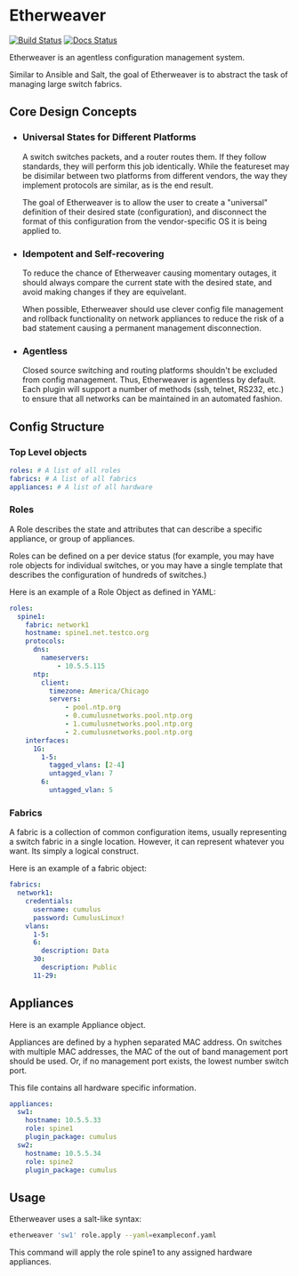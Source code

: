 # Etherweaver

[![Build Status](https://travis-ci.com/graysonhead/etherweaver.svg?branch=master)](https://travis-ci.com/graysonhead/etherweaver)
[![Docs Status](https://readthedocs.org/projects/netweaver/badge/?version=latest)](https://netweaver.readthedocs.io/en/latest/#)

Etherweaver is an agentless configuration management system.

Similar to Ansible and Salt, the goal of Etherweaver is to abstract the task of managing large switch fabrics.


## Core Design Concepts

* ### Universal States for Different Platforms

   A switch switches packets, and a router routes them. If they follow standards, they will perform this job identically. While the featureset may be disimilar between two platforms from different vendors, the way they implement protocols are similar, as is the end result. 

   The goal of Etherweaver is to allow the user to create a "universal" definition of their desired state (configuration), and disconnect the format of this configuration from the vendor-specific OS it is being applied to.


* ### Idempotent and Self-recovering

  To reduce the chance of Etherweaver causing momentary outages, it should always compare the current state with the desired state, and avoid making changes if they are equivelant.
  
  When possible, Etherweaver should use clever config file management and rollback functionality on network appliances to reduce the risk of a bad statement causing a permanent management disconnection.
  
  
* ### Agentless

  Closed source switching and routing platforms shouldn't be excluded from config management. Thus, Etherweaver is agentless by default. Each plugin will support a number of methods (ssh, telnet, RS232, etc.) to ensure that all networks can be maintained in an automated fashion.
  

## Config Structure

### Top Level objects
```yaml
roles: # A list of all roles
fabrics: # A list of all fabrics
appliances: # A list of all hardware
```

### Roles

A Role describes the state and attributes that can describe a specific appliance, or group of appliances.

Roles can be defined on a per device status (for example, you may have role objects for individual switches, or you may have a single template that describes the configuration of hundreds of switches.)

Here is an example of a Role Object as defined in YAML:
```yaml
roles:
  spine1:
    fabric: network1
    hostname: spine1.net.testco.org
    protocols:
      dns:
        nameservers:
            - 10.5.5.115
      ntp:
        client:
          timezone: America/Chicago
          servers:
              - pool.ntp.org
              - 0.cumulusnetworks.pool.ntp.org
              - 1.cumulusnetworks.pool.ntp.org
              - 2.cumulusnetworks.pool.ntp.org
    interfaces:
      1G:
        1-5:
          tagged_vlans: [2-4]
          untagged_vlan: 7
        6:
          untagged_vlan: 5
```

### Fabrics

A fabric is a collection of common configuration items, usually representing a switch fabric in a single location. However, it can represent whatever you want. Its simply a logical construct.

Here is an example of a fabric object:

```yaml
fabrics:
  network1:
    credentials:
      username: cumulus
      password: CumulusLinux!
    vlans:
      1-5:
      6:
        description: Data
      30:
        description: Public
      11-29:
```
## Appliances

Here is an example Appliance object. 

Appliances are defined by a hyphen separated MAC address. On switches with multiple MAC addresses, the MAC of the out of band management port should be used. Or, if no management port exists, the lowest number switch port.

This file contains all hardware specific information.

```yaml
appliances:
  sw1:
    hostname: 10.5.5.33
    role: spine1
    plugin_package: cumulus
  sw2:
    hostname: 10.5.5.34
    role: spine2
    plugin_package: cumulus
```

## Usage

Etherweaver uses a salt-like syntax:

```bash
etherweaver 'sw1' role.apply --yaml=exampleconf.yaml
```

This command will apply the role spine1 to any assigned hardware appliances.

